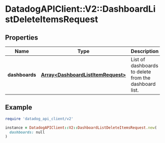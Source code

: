 # DatadogAPIClient::V2::DashboardListDeleteItemsRequest

## Properties

| Name | Type | Description | Notes |
| ---- | ---- | ----------- | ----- |
| **dashboards** | [**Array&lt;DashboardListItemRequest&gt;**](DashboardListItemRequest.md) | List of dashboards to delete from the dashboard list. | [optional] |

## Example

```ruby
require 'datadog_api_client/v2'

instance = DatadogAPIClient::V2::DashboardListDeleteItemsRequest.new(
  dashboards: null
)
```

